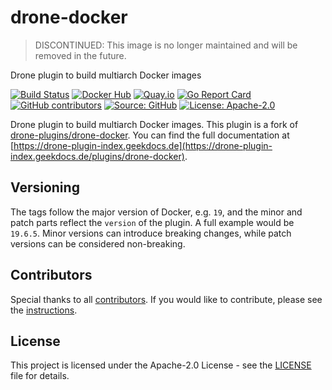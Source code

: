 # drone-docker

> DISCONTINUED: This image is no longer maintained and will be removed in the future.

Drone plugin to build multiarch Docker images

[![Build Status](https://img.shields.io/drone/build/thegeeklab/drone-docker?logo=drone&server=https%3A%2F%2Fdrone.thegeeklab.de)](https://drone.thegeeklab.de/thegeeklab/drone-docker)
[![Docker Hub](https://img.shields.io/badge/dockerhub-latest-blue.svg?logo=docker&logoColor=white)](https://hub.docker.com/r/thegeeklab/drone-docker)
[![Quay.io](https://img.shields.io/badge/quay-latest-blue.svg?logo=docker&logoColor=white)](https://quay.io/repository/thegeeklab/drone-docker)
[![Go Report Card](https://goreportcard.com/badge/github.com/thegeeklab/drone-docker)](https://goreportcard.com/report/github.com/thegeeklab/drone-docker)
[![GitHub contributors](https://img.shields.io/github/contributors/thegeeklab/drone-docker)](https://github.com/thegeeklab/drone-docker/graphs/contributors)
[![Source: GitHub](https://img.shields.io/badge/source-github-blue.svg?logo=github&logoColor=white)](https://github.com/thegeeklab/drone-docker)
[![License: Apache-2.0](https://img.shields.io/github/license/thegeeklab/drone-docker)](https://github.com/thegeeklab/drone-docker/blob/main/LICENSE)

Drone plugin to build multiarch Docker images. This plugin is a fork of [drone-plugins/drone-docker](https://github.com/drone-plugins/drone-docker). You can find the full documentation at [https://drone-plugin-index.geekdocs.de](https://drone-plugin-index.geekdocs.de/plugins/drone-docker).

## Versioning

The tags follow the major version of Docker, e.g. `19`, and the minor and patch parts reflect the `version` of the plugin. A full example would be `19.6.5`. Minor versions can introduce breaking changes, while patch versions can be considered non-breaking.

## Contributors

Special thanks to all [contributors](https://github.com/thegeeklab/drone-docker/graphs/contributors). If you would like to contribute, please see the [instructions](https://github.com/thegeeklab/drone-docker/blob/main/CONTRIBUTING.md).

## License

This project is licensed under the Apache-2.0 License - see the [LICENSE](https://github.com/thegeeklab/drone-docker/blob/main/LICENSE) file for details.
